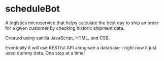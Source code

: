 # scheduleBot

A logistics microservice that helps calculate the best day to ship an order for
a given customer by checking historic shipment data.

Created using vanilla JavaScript, HTML, and CSS.

Eventually it will use RESTful API alongisde a database - right now it just used dummy data. One step at a time!
